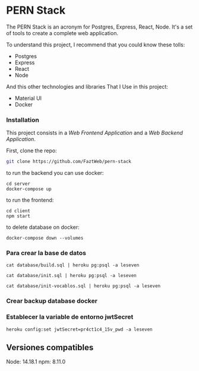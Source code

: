 # PERN Stack

The PERN Stack is an acronym for Postgres, Express, React, Node. It's a set of tools to create a complete web application.

To understand this project, I recommend that you could know these tolls:

* Postgres
* Express
* React
* Node

And this other technologies and libraries That I Use in this project:

* Material UI
* Docker

### Installation

This project consists in a *Web Frontend Application* and a *Web Backend Application*.

First, clone the repo:

```bash
git clone https://github.com/FaztWeb/pern-stack
```

to run the backend you can use docker:

```
cd server
docker-compose up
```

to run the frontend:
```
cd client
npm start
```

to delete database on docker:

```
docker-compose down --volumes
```


### Para crear la base de datos

```
cat database/build.sql | heroku pg:psql -a leseven
```

```
cat database/init.sql | heroku pg:psql -a leseven
```

```
cat database/init-vocablos.sql | heroku pg:psql -a leseven
```

### Crear backup database docker



### Establecer la variable de entorno jwtSecret

```
heroku config:set jwtSecret=pr4ct1c4_15v_pwd -a leseven
```
## Versiones compatibles

Node: 14.18.1
npm: 8.11.0
